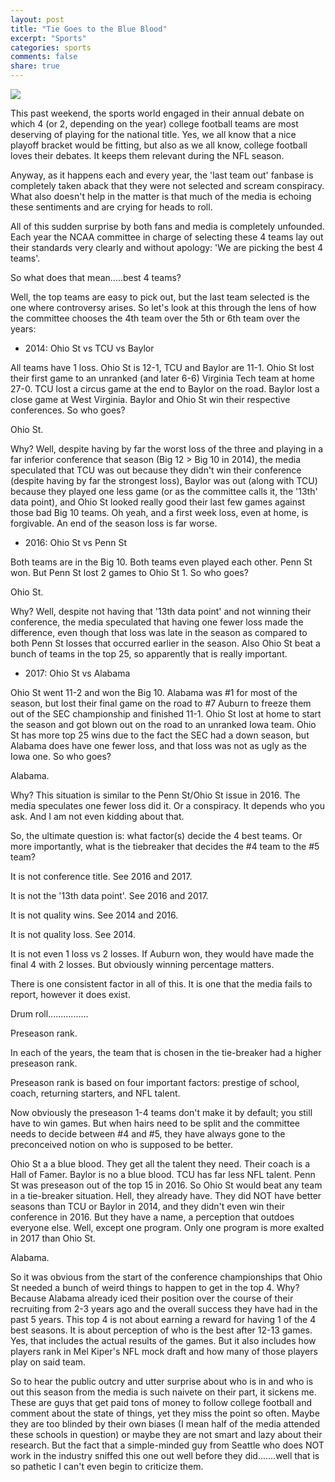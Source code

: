 ```yaml
---
layout: post
title: "Tie Goes to the Blue Blood"
excerpt: "Sports"
categories: sports
comments: false
share: true
---
```


![](http://a57.foxnews.com/images.foxnews.com/content/fox-news/sports/2017/12/03/clemson-oklahoma-georgia-and-alabama-picked-for-college-football-playoff/_jcr_content/image.img.jpg/696/392/1512326120801.jpg?ve=1&tl=1)





This past weekend, the sports world engaged in their annual debate on which 4 (or 2, depending on the year) college football teams are most deserving of playing for the national title. Yes, we all know that a nice playoff bracket would be fitting, but also as we all know, college football loves their debates. It keeps them relevant during the NFL season.


Anyway, as it happens each and every year, the 'last team out' fanbase is completely taken aback that they were not selected and scream conspiracy. What also doesn't help in the matter is that much of the media is echoing these sentiments and are crying for heads to roll.

All of this sudden surprise by both fans and media is completely unfounded. Each year the NCAA committee in charge of selecting these 4 teams lay out their standards very clearly and without apology: 'We are picking the best 4 teams'.


So what does that mean.....best 4 teams?


Well, the top teams are easy to pick out, but the last team selected is the one where controversy arises. So let's look at this through the lens of how the committee chooses the 4th team over the 5th or 6th team over the years:


- 2014: Ohio St vs TCU vs Baylor

All teams have 1 loss. Ohio St is 12-1, TCU and Baylor are 11-1. Ohio St lost their first game to an unranked (and later 6-6) Virginia Tech team at home 27-0. TCU lost a circus game at the end to Baylor on the road. Baylor lost a close game at West Virginia. Baylor and Ohio St win their respective conferences. So who goes?


Ohio St.


Why? Well, despite having by far the worst loss of the three and playing in a far inferior conference that season (Big 12 > Big 10 in 2014), the media speculated that TCU was out because they didn't win their conference (despite having by far the strongest loss), Baylor was out (along with TCU) because they played one less game (or as the committee calls it, the '13th' data point), and Ohio St looked really good their last few games against those bad Big 10 teams. Oh yeah, and a first week loss, even at home, is forgivable. An end of the season loss is far worse.



- 2016: Ohio St vs Penn St


Both teams are in the Big 10. Both teams even played each other. Penn St won. But Penn St lost 2 games to Ohio St 1. So who goes?

Ohio St.


Why? Well, despite not having that '13th data point' and not winning their conference, the media speculated that having one fewer loss made the difference, even though that loss was late in the season as compared to both Penn St losses that occurred earlier in the season.  Also Ohio St beat a bunch of teams in the top 25, so apparently that is really important.  



- 2017: Ohio St vs Alabama


Ohio St went 11-2 and won the Big 10. Alabama was #1 for most of the season, but lost their final game on the road to #7 Auburn to freeze them out of the SEC championship and finished 11-1. Ohio St lost at home to start the season and got blown out on the road to an unranked Iowa team. Ohio St has more top 25 wins due to the fact the SEC had a down season, but Alabama does have one fewer loss, and that loss was not as ugly as the Iowa one. So who goes?


Alabama. 


Why? This situation is similar to the Penn St/Ohio St issue in 2016. The media speculates one fewer loss did it. Or a conspiracy. It depends who you ask. And I am not even kidding about that.




So, the ultimate question is: what factor(s) decide the 4 best teams. Or more importantly, what is the tiebreaker that decides the #4 team to the #5 team?

It is not conference title. See 2016 and 2017.

It is not the '13th data point'. See 2016 and 2017.

It is not quality wins. See 2014 and 2016.


It is not quality loss. See 2014.


It is not even 1 loss vs 2 losses. If Auburn won, they would have made the final 4 with 2 losses. But obviously winning percentage matters.


There is one consistent factor in all of this. It is one that the media fails to report, however it does exist.


Drum roll................




Preseason rank.

In each of the years, the team that is chosen in the tie-breaker had a higher preseason rank.



Preseason rank is based on four important factors: prestige of school, coach, returning starters, and NFL talent. 


Now obviously the preseason 1-4 teams don't make it by default; you still have to win games. But when hairs need to be split and the committee needs to decide between #4 and #5, they have always gone to the preconceived notion on who is supposed to be better.



Ohio St a a blue blood. They get all the talent they need. Their coach is a Hall of Famer. Baylor is no a blue blood. TCU has far less NFL talent. Penn St was preseason out of the top 15 in 2016. So Ohio St would beat any team in a tie-breaker situation. Hell, they already have. They did NOT have better seasons than TCU or Baylor in 2014, and they didn't even win their conference in 2016. But they have a name, a perception that outdoes everyone else. Well, except one program. Only one program is more exalted in 2017 than Ohio St.


Alabama.


So it was obvious from the start of the conference championships that Ohio St needed a bunch of weird things to happen to get in the top 4. Why? Because Alabama already iced their position over the course of their recruiting from 2-3 years ago and the overall success they have had in the past 5 years. This top 4 is not about earning a reward for having 1 of the 4 best seasons. It is about perception of who is the best after 12-13 games. Yes, that includes the actual results of the games. But it also includes how players rank in Mel Kiper's NFL mock draft and how many of those players play on said team.



So to hear the public outcry and utter surprise about who is in and who is out this season from the media is such naivete on their part, it sickens me. These are guys that get paid tons of money to follow college football and comment about the state of things, yet they miss the point so often. Maybe they are too blinded by their own biases (I mean half of the media attended these schools in question) or maybe they are not smart and lazy about their research. But the fact that a simple-minded guy from Seattle who does NOT work in the industry sniffed this one out well before they did.......well that is so pathetic I can't even begin to criticize them.

